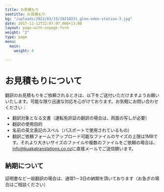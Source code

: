 ```yaml
---
title: お見積もり
seotitle: お見積もり
bg: "/uploads/2021/03/15/20210221_glen-eden-station-3.jpg"
date: 2017-11-12T22:07:07.000+13:00
layout: page-with-onpage-form
weight: "2"
type: page
menu:
  main:
    weight: 4

---
```

# お見積もりについて

翻訳のお見積もりをご依頼されるときは、以下をご送付いただけますようお願いいたします。可能な限り迅速な対応を心がけております。お気軽にお問い合わせください：

* 翻訳対象となる文書（運転免許証の翻訳の場合は、両面の写しが必要）
* 翻訳の使用目的
* 名前の英文表記のスペル（パスポートで使用されているもの）
* 翻訳ご依頼フォームでアップロード可能なファイルのサイズの上限は1MBです。それより大きいサイズのファイルや複数のファイルをご依頼の場合は、[info@kuakatranslations.co.nz](mailto:info@kuakatranslations.co.nz)に直接メールでご送信願います。

## 納期について

証明書など一般翻訳の場合は、通常1－3日の納期を頂いております（お急ぎの場合はご相談ください）